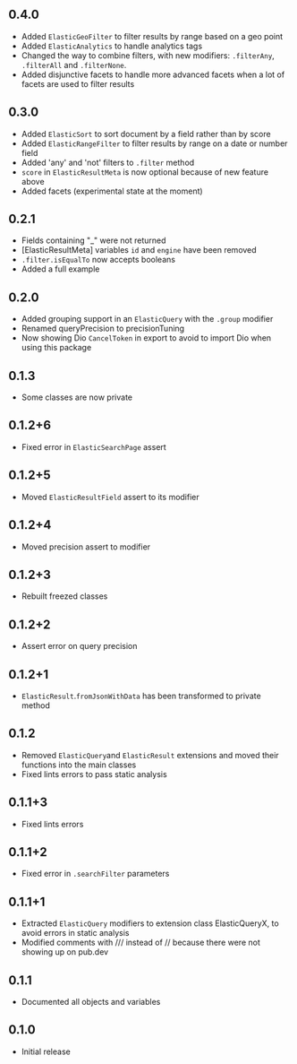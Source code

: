 ## 0.4.0

* Added `ElasticGeoFilter` to filter results by range based on a geo point
* Added `ElasticAnalytics` to handle analytics tags
* Changed the way to combine filters, with new modifiers: `.filterAny`, `.filterAll` and `.filterNone`.
* Added disjunctive facets to handle more advanced facets when a lot of facets are used to filter results

## 0.3.0

* Added `ElasticSort` to sort document by a field rather than by score
* Added `ElasticRangeFilter` to filter results by range on a date or number field
* Added 'any' and 'not' filters to `.filter` method
* `score` in `ElasticResultMeta` is now optional because of new feature above
* Added facets (experimental state at the moment)

## 0.2.1

* Fields containing "_" were not returned
* [ElasticResultMeta] variables `id` and `engine` have been removed
* `.filter.isEqualTo` now accepts booleans
* Added a full example

## 0.2.0

* Added grouping support in an `ElasticQuery` with the `.group` modifier
* Renamed queryPrecision to precisionTuning
* Now showing Dio `CancelToken` in export to avoid to import Dio when using this package

## 0.1.3

* Some classes are now private

## 0.1.2+6

* Fixed error in `ElasticSearchPage` assert

## 0.1.2+5

* Moved `ElasticResultField` assert to its modifier

## 0.1.2+4

* Moved precision assert to modifier

## 0.1.2+3

* Rebuilt freezed classes

## 0.1.2+2

* Assert error on query precision

## 0.1.2+1

* `ElasticResult`.`fromJsonWithData` has been transformed to private method

## 0.1.2

* Removed `ElasticQuery`and `ElasticResult` extensions and moved their functions into the main classes
* Fixed lints errors to pass static analysis

## 0.1.1+3

* Fixed lints errors

## 0.1.1+2

* Fixed error in `.searchFilter` parameters

## 0.1.1+1

* Extracted `ElasticQuery` modifiers to extension class ElasticQueryX, to avoid errors in static analysis
* Modified comments with /// instead of // because there were not showing up on pub.dev

## 0.1.1

* Documented all objects and variables

## 0.1.0

* Initial release